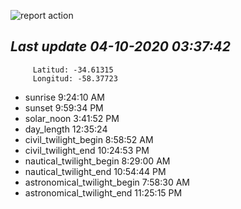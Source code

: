 ![report action](https://github.com/matiasz8/actions-for-reports/workflows/report%20action/badge.svg?branch=develop) 


## *****Last update 04-10-2020 03:37:42*****



		 Latitud: -34.61315
		 Longitud: -58.37723

 - sunrise 	 9:24:10 AM
 - sunset 	 9:59:34 PM
 - solar_noon 	 3:41:52 PM
 - day_length 	 12:35:24
 - civil_twilight_begin 	 8:58:52 AM
 - civil_twilight_end 	 10:24:53 PM
 - nautical_twilight_begin 	 8:29:00 AM
 - nautical_twilight_end 	 10:54:44 PM
 - astronomical_twilight_begin 	 7:58:30 AM
 - astronomical_twilight_end 	 11:25:15 PM
